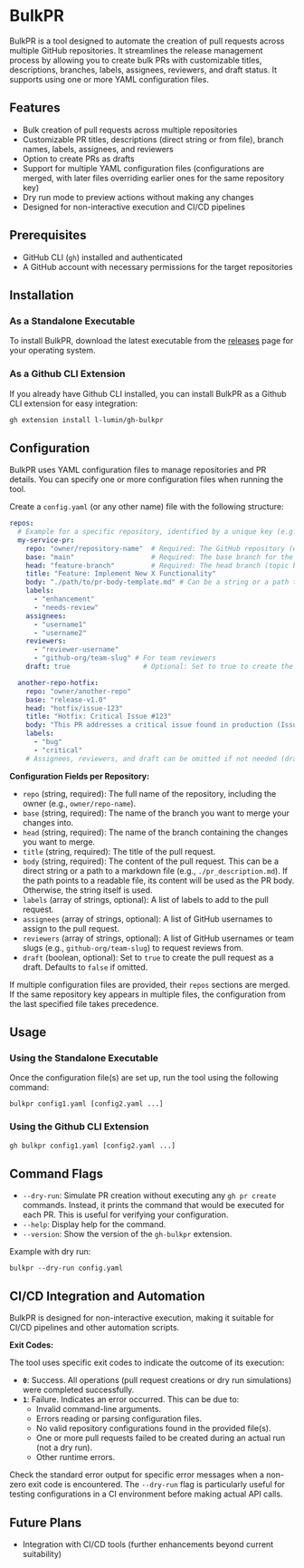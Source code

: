 # BulkPR

BulkPR is a tool designed to automate the creation of pull requests across multiple GitHub repositories. It streamlines the release management process by allowing you to create bulk PRs with customizable titles, descriptions, branches, labels, assignees, reviewers, and draft status. It supports using one or more YAML configuration files.

## Features

- Bulk creation of pull requests across multiple repositories
- Customizable PR titles, descriptions (direct string or from file), branch names, labels, assignees, and reviewers
- Option to create PRs as drafts
- Support for multiple YAML configuration files (configurations are merged, with later files overriding earlier ones for the same repository key)
- Dry run mode to preview actions without making any changes
- Designed for non-interactive execution and CI/CD pipelines

## Prerequisites

- GitHub CLI (`gh`) installed and authenticated
- A GitHub account with necessary permissions for the target repositories

## Installation

### As a Standalone Executable

To install BulkPR, download the latest executable from the [releases](https://github.com/l-lumin/gh-bulkpr/releases) page for your operating system.

### As a Github CLI Extension

If you already have Github CLI installed, you can install BulkPR as a Github CLI extension for easy integration:

```sh
gh extension install l-lumin/gh-bulkpr
```

## Configuration

BulkPR uses YAML configuration files to manage repositories and PR details. You can specify one or more configuration files when running the tool.

Create a `config.yaml` (or any other name) file with the following structure:

```yaml
repos:
  # Example for a specific repository, identified by a unique key (e.g., "my-service-pr")
  my-service-pr:
    repo: "owner/repository-name"  # Required: The GitHub repository (e.g., "my-org/my-service")
    base: "main"                   # Required: The base branch for the PR
    head: "feature-branch"         # Required: The head branch (topic branch) for the PR
    title: "Feature: Implement New X Functionality"
    body: "./path/to/pr-body-template.md" # Can be a string or a path to a file for the PR body
    labels:
      - "enhancement"
      - "needs-review"
    assignees:
      - "username1"
      - "username2"
    reviewers:
      - "reviewer-username"
      - "github-org/team-slug" # For team reviewers
    draft: true                  # Optional: Set to true to create the PR as a draft (defaults to false)

  another-repo-hotfix:
    repo: "owner/another-repo"
    base: "release-v1.0"
    head: "hotfix/issue-123"
    title: "Hotfix: Critical Issue #123"
    body: "This PR addresses a critical issue found in production (Issue #123)."
    labels:
      - "bug"
      - "critical"
    # Assignees, reviewers, and draft can be omitted if not needed (draft defaults to false)
```

**Configuration Fields per Repository:**

-   `repo` (string, required): The full name of the repository, including the owner (e.g., `owner/repo-name`).
-   `base` (string, required): The name of the branch you want to merge your changes into.
-   `head` (string, required): The name of the branch containing the changes you want to merge.
-   `title` (string, required): The title of the pull request.
-   `body` (string, required): The content of the pull request. This can be a direct string or a path to a markdown file (e.g., `./pr_description.md`). If the path points to a readable file, its content will be used as the PR body. Otherwise, the string itself is used.
-   `labels` (array of strings, optional): A list of labels to add to the pull request.
-   `assignees` (array of strings, optional): A list of GitHub usernames to assign to the pull request.
-   `reviewers` (array of strings, optional): A list of GitHub usernames or team slugs (e.g., `github-org/team-slug`) to request reviews from.
-   `draft` (boolean, optional): Set to `true` to create the pull request as a draft. Defaults to `false` if omitted.

If multiple configuration files are provided, their `repos` sections are merged. If the same repository key appears in multiple files, the configuration from the last specified file takes precedence.

## Usage

### Using the Standalone Executable

Once the configuration file(s) are set up, run the tool using the following command:

```shell
bulkpr config1.yaml [config2.yaml ...]
```

### Using the Github CLI Extension

```sh
gh bulkpr config1.yaml [config2.yaml ...]
```

## Command Flags

-   `--dry-run`: Simulate PR creation without executing any `gh pr create` commands. Instead, it prints the command that would be executed for each PR. This is useful for verifying your configuration.
-   `--help`: Display help for the command.
-   `--version`: Show the version of the `gh-bulkpr` extension.

Example with dry run:
```shell
bulkpr --dry-run config.yaml
```

## CI/CD Integration and Automation

BulkPR is designed for non-interactive execution, making it suitable for CI/CD pipelines and other automation scripts.

**Exit Codes:**

The tool uses specific exit codes to indicate the outcome of its execution:
-   **`0`**: Success. All operations (pull request creations or dry run simulations) were completed successfully.
-   **`1`**: Failure. Indicates an error occurred. This can be due to:
    -   Invalid command-line arguments.
    -   Errors reading or parsing configuration files.
    -   No valid repository configurations found in the provided file(s).
    -   One or more pull requests failed to be created during an actual run (not a dry run).
    -   Other runtime errors.

Check the standard error output for specific error messages when a non-zero exit code is encountered. The `--dry-run` flag is particularly useful for testing configurations in a CI environment before making actual API calls.

## Future Plans

- Integration with CI/CD tools (further enhancements beyond current suitability)
```
